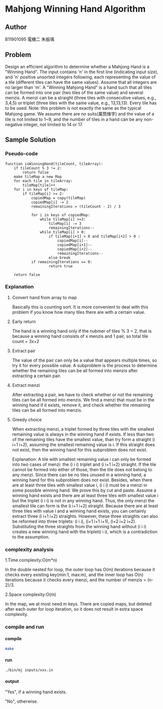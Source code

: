 # Mahjong Winning Hand Algorithm

## Author
B11901095 電機二 朱振瑀

## Problem 

Design an efficient algorithm to determine whether a Mahjong Hand is a "Winning Hand". The input contains 'n' in the first line (indicating input size), and 'n' positive unsorted integers following, each representing the value of a tile (different tiles can have the same values). Assume that all integers are no larger than 'm'. A "Winning Mahjong Hand" is a hand such that all tiles can be formed into one pair (two tiles of the same value) and several menzis. A menzi can be a straight (three tiles with consecutive values, e.g., 3,4,5) or triplet (three tiles with the same value, e.g., 13,13,13). Every tile has to be used.
Note: this problem is not exactly the same as the typical Mahjong game. We assume there are no suits(萬筒條字) and the value of a tile is not limited to 1~9, and the number of tiles in a hand can be any non-negative integer, not limited to 14 or 17.

## Sample Solution

### Pseudo-code

```pseudo
function isWinningHand(tileCount, tileArray):
    if tileCount % 3 != 2:
        return false
    make tileMap a new Map
    for each tile in tileArray:
        tileMap[tile]++
    for i in keys of tileMap:
        if tileMap[i] >= 2:
            copiedMap = copy(tileMap)
            copiedMap[i] -= 2
            remainingIterations = (tileCount - 2) / 3

            for i in keys of copiedMap:
                while tileMap[i] >=3:
                    tileMap[i] -= 3
                    remainingIterations--
                while tileMap[i] > 0:
                    if tileMap[i+1] > 0 and tileMap[i+2] > 0 :
                        copiedMap[i]--
                        copiedMap[i+1]--
                        copiedMap[i+2]--
                        remainingIterations--
                    else break
            if remainingIterations == 0:
                    return true

    return false
```
### Explanation

1. Convert hand from array to map

    Basically this is counting sort. It is more convenient to deal with this problem if you know how many tiles there are with a certain value. 

2. Early return
    
    The hand is a winning hand only if the nubmer of tiles % 3 = 2, that is because a winning hand consists of x menzis and 1 pair, so total tile count = 3x+2

3. Extract pair

    The value of the pair can only be a value that appears multiple times, so try it for every possible value. A subproblem is the process to determine whether the remaining tiles can be all formed into menzis after extracting a certain pair.

4. Extract menzi

    After extracting a pair, we have to check whether or not the remaining tiles can be all formed into menzis. We find a menzi that must be in the winning hand if it exists, remove it, and check whether the remaining tiles can be all formed into menzis. 

5. Greedy choice

     When extracting menzi, a triplet formed by three tiles with the smallest remaining value is always in the winning hand if exists. If less than two of the remaining tiles have the smallest value, than try form a straight (i i+1 i+2), assuming the smallest remaining value is i. If this straight does not exist, then the winning hand for this subproblem does not exist. 

     Explanation: A tile with smallest remaining value i can only be formed into two cases of menzi: the (i i i) triplet and (i i+1 i+2) straight. If the tile cannot be formed into either of those, then the tile does not belong to any menzi. Since there can be no tiles unused in a winning hand, a winning hand for this subproblem does not exist. Besides, when there are at least three tiles with smallest value i, (i i i) must be a menzi in some possible winning hand. We prove this by cut and paste. Assume a winning hand exists and there are at least three tiles with smallest value i but the triplet (i i i) is not in any winning hand. Thus, the only menzi the smallest tile can form is the (i i+1 i+2) straight. Because there are at least three tiles with value i and a winning hand exists, you can certainly extract three (i i+1 i+2) straights. However, these three straights can also be reformed into three triplets: (i i i), (i+1 i+1 i+1), (i+2 i+2 i+2). Substituting the three straights from the winning hand without (i i i) creates a new winning hand with the triplet(i i i), which is a contradiction to the assumption.    


### complexity analysis

1.Time complexity:O(m*n) 

In the double nested for loop, the outer loop has O(m) iterations because it checks every existing key(min:1, max:m), and the inner loop has O(n) iterations because it checks every menzi, and the number of menzis = (n-2)/3.

2.Space complexity:O(m)

In the map, we at most need m keys. There are copied maps, but deleted after each outer for loop iteration, so it does not result in extra space complexity.


### compile and run

#### compile
```sh
make
```

#### run
```sh
./bin/mj inputs/xxx.in
```

#### output
"Yes", if a winning hand exists.

"No", otherwise.